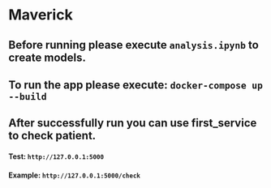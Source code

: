# Maverick

## Before running please execute `analysis.ipynb` to create models. 
## To run the app please execute: `docker-compose up --build` 

## After successfully run you can use first_service to check patient.

#### Test: `http://127.0.0.1:5000`

#### Example: `http://127.0.0.1:5000/check`
